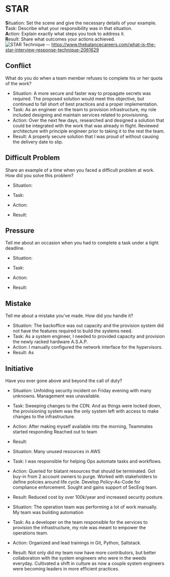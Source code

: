# STAR
**S**ituation: Set the scene and give the necessary details of your example.\
**T**ask: Describe what your responsibility was in that situation.\
**A**ction: Explain exactly what steps you took to address it.\
**R**esult: Share what outcomes your actions achieved.\
![STAR Technique](https://www.thebalancecareers.com/thmb/6_e4fjHn1jx5FqkKPgBZ_Tq6gm8=/3000x0/filters:no_upscale():max_bytes(150000):strip_icc():format(webp)/behavioral-job-interview-questions-2061629_round2-5b4f594846e0fb005b443466.png) -- https://www.thebalancecareers.com/what-is-the-star-interview-response-technique-2061629

## Conflict
What do you do when a team member refuses to complete his or her quota of the work?
* Situation:
   A more secure and faster way to propagate secrets was required. The proposed solution would meet this objective, but continued to fall short of best practices and a proper implementation.
* Task:
   As an engineer on the team to provision infrastructure, my role included designing and maintain services related to provisioning.
* Action:
   Over the next few days, researched and designed a solution that could be integrated with the work that was already in flight. Reviewed architecture with principle engineer prior to taking it to the rest the team.
* Result:
   A properly secure solution that I was proud of without causing the delivery date to slip.
## Difficult Problem
Share an example of a time when you faced a difficult problem at work. How did you solve this problem?
* Situation:
   
* Task:
   
* Action:
   
* Result:
   
## Pressure
Tell me about an occasion when you had to complete a task under a tight deadline.
* Situation:
   
* Task:
   
* Action:
   
* Result:
   
## Mistake
Tell me about a mistake you’ve made. How did you handle it?
* Situation:
   The backoffice was out capacity and the provision system did not have the features required to build the systems need.
* Task:
   As a system engineer, I needed to provided capacity and provision the newly racked hardware A.S.A.P.
* Action:
  I manually configured the network interface for the hypervisors. 
* Result:
   As 
## Initiative
Have you ever gone above and beyond the call of duty?
* Situation:
   Unfolding security incident on Friday evening with many unknowns. Management was unavailable.
* Task:
   Sweeping changes to the CDN. And as things were locked down, the provisioning system was the only system left with access to make changes to the infrastructure.
* Action:
   After making myself available into the morning, Teammates started responding Reached out to team
* Result:
   
* Situation:
   Many unused resources in AWS
* Task:
   I was responsible for helping Ops automate tasks and workflows.
* Action:
   Queried for blatant resources that should be terminated. Got buy-in from 2 account owners to purge. Worked with stakeholders to define policies around life cycle. Develop Policy-As-Code for compliance enforcement. Sought and gains support of SecEng team.
* Result:
   Reduced cost by over 100k/year and increased security posture.

* Situation:
   The operation team was performing a lot of work manually. My team was building automation 
* Task:
   As a developer on the team responsible for the services to provision the infrastructure, my role was meant to empower the operations team.
* Action:
   Organized and lead trainings in Git, Python, Saltstack.
* Result:
   Not only did my team now have more contributors, but better collaboration with the system engineers who were in the weeds everyday.
   Cultivated a shift in culture as now a couple system engineers were becoming leaders in more efficient practices.
<!--stackedit_data:
eyJoaXN0b3J5IjpbODY5MDk5Nzc4LDY1NjAyNjcxMiwzNDc0NT
E3NTUsLTg5MDMzNjY0MSwtMTk4MDk4MzA1NiwtMjExMTczNDMy
M119
-->